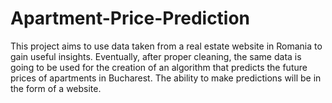 # Apartment-Price-Prediction

This project aims to use data taken from a real estate website in Romania to gain useful insights. Eventually, after proper cleaning, the same data is going to be used for the creation of an algorithm that predicts the future prices of apartments in Bucharest. The ability to make predictions will be in the form of a website.

